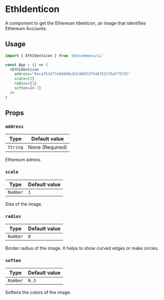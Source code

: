 # EthIdenticon

A component to get the Ethereum Identicon, an image that identifies Ethereum Accounts.

## Usage

```jsx
import { EthIdenticon } from '@tecommons/ui'

const App = () => (
  <EthIdenticon
    address="0xcafE1A77e84698c83CA8931F54A755176eF75f2C"
    scale={3}
    radius={1}
    soften={0.7}
  />
)
```

## Props

### `address`

| Type     | Default value   |
| -------- | --------------- |
| `String` | None (Required) |

Ethereum adress.

### `scale`

| Type     | Default value   |
| -------- | --------------- |
| `Number` | `1`             |

Size of the image.

### `radius`

| Type     | Default value   |
| -------- | --------------- |
| `Number` | `0`             |

Border radius of the image. It helps to show curved edges or make circles.

### `soften`

| Type     | Default value   |
| -------- | --------------- |
| `Number` | `0.3`           |

Softens the colors of the image.


